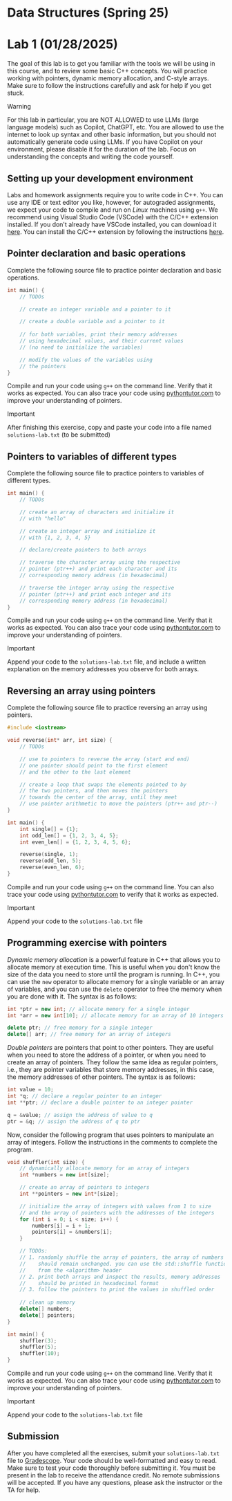 # Data Structures (Spring 25)

# Lab 1 (01/28/2025)
The goal of this lab is to get you familiar with the tools we will be using in this course, and to review some basic C++ concepts.  You will practice working with pointers, dynamic memory allocation, and C-style arrays.  Make sure to follow the instructions carefully and ask for help if you get stuck.

> [!WARNING]
> For this lab in particular, you are NOT ALLOWED to use LLMs (large language models) such as Copilot, ChatGPT, etc.  You are allowed to use the internet to look up syntax and other basic information, but you should not automatically generate code using LLMs.  If you have Copilot on your environment, please disable it for the duration of the lab.  Focus on understanding the concepts and writing the code yourself.

## Setting up your development environment

Labs and homework assignments require you to write code in C++.  You can use any IDE or text editor you like, however, for autograded assignments, we expect your code to compile and run on *Linux* machines using `g++`.  We recommend using Visual Studio Code (VSCode) with the C/C++ extension installed.  If you don't already have VSCode installed, you can download it [here](https://code.visualstudio.com/).  You can install the C/C++ extension by following the instructions [here](https://code.visualstudio.com/docs/languages/cpp).

## Pointer declaration and basic operations

Complete the following source file to practice pointer declaration and basic operations.  

```cpp
int main() {
    // TODOs

    // create an integer variable and a pointer to it

    // create a double variable and a pointer to it
    
    // for both variables, print their memory addresses 
    // using hexadecimal values, and their current values
    // (no need to initialize the variables)

    // modify the values of the variables using 
    // the pointers
}
```

Compile and run your code using `g++` on the command line.  Verify that it works as expected.  You can also trace your code using [pythontutor.com](http://pythontutor.com/cpp.html#mode=edit) to improve your understanding of pointers.

> [!IMPORTANT]
> After finishing this exercise, copy and paste your code into a file named `solutions-lab.txt` (to be submitted)

## Pointers to variables of different types

Complete the following source file to practice pointers to variables of different types.

```cpp
int main() {
    // TODOs

    // create an array of characters and initialize it 
    // with "hello"

    // create an integer array and initialize it 
    // with {1, 2, 3, 4, 5}

    // declare/create pointers to both arrays

    // traverse the character array using the respective 
    // pointer (ptr++) and print each character and its 
    // corresponding memory address (in hexadecimal)

    // traverse the integer array using the respective
    // pointer (ptr++) and print each integer and its
    // corresponding memory address (in hexadecimal)
}
```

Compile and run your code using `g++` on the command line.  Verify that it works as expected.  You can also trace your code using [pythontutor.com](http://pythontutor.com/cpp.html#mode=edit) to improve your understanding of pointers.

> [!IMPORTANT]
> Append your code to the `solutions-lab.txt` file, and include a written explanation on the memory addresses you observe for both arrays.

## Reversing an array using pointers

Complete the following source file to practice reversing an array using pointers.

```cpp
#include <iostream>

void reverse(int* arr, int size) {
    // TODOs

    // use to pointers to reverse the array (start and end)
    // one pointer should point to the first element
    // and the other to the last element

    // create a loop that swaps the elements pointed to by
    // the two pointers, and then moves the pointers
    // towards the center of the array, until they meet
    // use pointer arithmetic to move the pointers (ptr++ and ptr--)
}

int main() {
    int single[] = {1};
    int odd_len[] = {1, 2, 3, 4, 5};
    int even_len[] = {1, 2, 3, 4, 5, 6};

    reverse(single, 1);
    reverse(odd_len, 5);
    reverse(even_len, 6);
}
```

Compile and run your code using `g++` on the command line.  You can also trace your code using [pythontutor.com](http://pythontutor.com/cpp.html#mode=edit) to verify that it works as expected.

> [!IMPORTANT]
> Append your code to the `solutions-lab.txt` file

## Programming exercise with pointers

*Dynamic memory allocation* is a powerful feature in C++ that allows you to allocate memory at execution time.  This is useful when you don't know the size of the data you need to store until the program is running.  In C++, you can use the `new` operator to allocate memory for a single variable or an array of variables, and you can use the `delete` operator to free the memory when you are done with it.  The syntax is as follows:

```cpp
int *ptr = new int; // allocate memory for a single integer
int *arr = new int[10]; // allocate memory for an array of 10 integers

delete ptr; // free memory for a single integer
delete[] arr; // free memory for an array of integers
```

*Double pointers* are pointers that point to other pointers.  They are useful when you need to store the address of a pointer, or when you need to create an array of pointers.  They follow the same idea as regular pointers, i.e., they are pointer variables that store memory addresses, in this case, the memory addresses of other pointers.  The syntax is as follows:

```cpp
int value = 10; 
int *q; // declare a regular pointer to an integer
int **ptr; // declare a double pointer to an integer pointer

q = &value; // assign the address of value to q
ptr = &q; // assign the address of q to ptr
```

Now, consider the following program that uses pointers to manipulate an array of integers.  Follow the instructions in the comments to complete the program.

```cpp
void shuffler(int size) {
    // dynamically allocate memory for an array of integers
    int *numbers = new int[size];

    // create an array of pointers to integers
    int **pointers = new int*[size];

    // initialize the array of integers with values from 1 to size
    // and the array of pointers with the addresses of the integers
    for (int i = 0; i < size; i++) {
        numbers[i] = i + 1;     
        pointers[i] = &numbers[i];
    }

    // TODOs:
    // 1. randomly shuffle the array of pointers, the array of numbers
    //    should remain unchanged. you can use the std::shuffle function
    //    from the <algorithm> header
    // 2. print both arrays and inspect the results, memory addresses
    //    should be printed in hexadecimal format
    // 3. follow the pointers to print the values in shuffled order
    
    // clean up memory
    delete[] numbers;
    delete[] pointers;
}

int main() {
    shuffler(3);
    shuffler(5);
    shuffler(10);
}
```

Compile and run your code using `g++` on the command line.  Verify that it works as expected.  You can also trace your code using [pythontutor.com](http://pythontutor.com/cpp.html#mode=edit) to improve your understanding of pointers.

> [!IMPORTANT]
> Append your code to the `solutions-lab.txt` file

## Submission

After you have completed all the exercises, submit your `solutions-lab.txt` file to [Gradescope](https://gradescope.com).  Your code should be well-formatted and easy to read.  Make sure to test your code thoroughly before submitting it.  You must be present in the lab to receive the attendance credit.  No remote submissions will be accepted.  If you have any questions, please ask the instructor or the TA for help.
